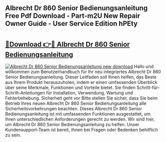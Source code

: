 ## Albrecht Dr 860 Senior Bedienungsanleitung Free Pdf Download - Part-m2U New Repair Owner Guide - User Service Edition hPEty

# <h2><a href="http://df1uix.blite.top/?on=Albrecht+Dr+860+Senior+Bedienungsanleitung">🔗Download 👉🔴 Albrecht Dr 860 Senior Bedienungsanleitung</a></h2>

[![Albrecht Dr 860 Senior Bedienungsanleitung new download](https://i.imgur.com/lujVjoI.png)](http://df1uix.blite.top/?on=Albrecht+Dr+860+Senior+Bedienungsanleitung)
Hallo und willkommen zum Benutzerhandbuch für Ihr neu integriertes Albrecht Dr 860 Senior Bedienungsanleitung. Dieser Leitfaden soll Ihnen helfen, das Beste aus Ihrem Produkt herauszuholen, indem er einen umfassenden Überblick über seine Merkmale, Funktionen und Vorteile bietet. Sie finden Schritt-für-Schritt-Anleitungen für Installation, Verwendung, Wartung und Fehlerbehebung. Sicherheit geht vor Bitte stellen Sie sicher, dass Sie beim Betrieb Ihres neuen Albrecht Dr 860 Senior Bedienungsanleitung alle Sicherheitsvorkehrungen beachten. Dieses Albrecht Dr 860 Senior Bedienungsanleitung ist mit umfassenden Funktionen ausgestattet, um Ihren unterschiedlichen Anforderungen gerecht zu werden. Wir sind hier, um Albrecht Dr 860 Senior Bedienungsanleitung zu helfen. Unser Kundensupport-Team ist bereit, Ihnen bei Fragen oder Bedenken behilflich zu sein.
